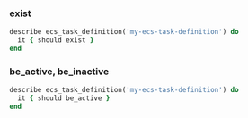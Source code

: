 ### exist

```ruby
describe ecs_task_definition('my-ecs-task-definition') do
  it { should exist }
end
```

### be_active, be_inactive

```ruby
describe ecs_task_definition('my-ecs-task-definition') do
  it { should be_active }
end
```
